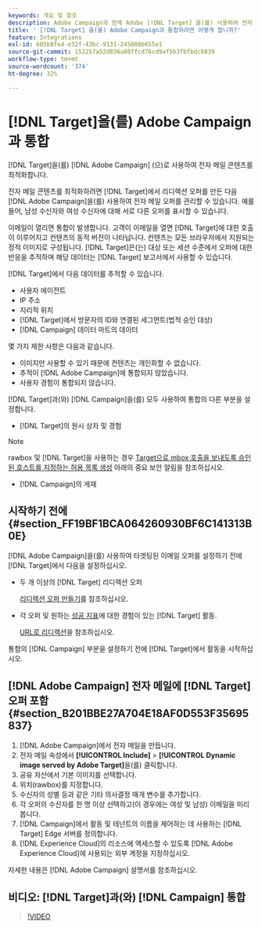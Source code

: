 ```yaml
---
keywords: 개요 및 참조
description: Adobe Campaign과 함께 Adobe [!DNL Target] 을(를) 사용하여 전자 메일 콘텐츠를 최적화하는 방법을 알아봅니다.
title: ' [!DNL Target] 을(를) Adobe Campaign과 통합하려면 어떻게 합니까?'
feature: Integrations
exl-id: 605b8fe4-e32f-43bc-9131-245008b655e1
source-git-commit: 152257a52d836a88ffcd76cd9af5b3fbfbdc0839
workflow-type: tm+mt
source-wordcount: '374'
ht-degree: 32%

---
```


# [!DNL Target]을(를) Adobe Campaign과 통합

[!DNL Target]을(를) [!DNL Adobe Campaign] (으)로 사용하여 전자 메일 콘텐츠를 최적화합니다.

전자 메일 콘텐츠를 최적화하려면 [!DNL Target]에서 리디렉션 오퍼를 만든 다음 [!DNL Adobe Campaign]을(를) 사용하여 전자 메일 오퍼를 관리할 수 있습니다. 예를 들어, 남성 수신자와 여성 수신자에 대해 서로 다른 오퍼를 표시할 수 있습니다.

이메일이 열리면 통합이 발생합니다. 고객이 이메일을 열면 [!DNL Target]에 대한 호출이 이루어지고 컨텐츠의 동적 버전이 나타납니다. 컨텐츠는 모든 브라우저에서 지원되는 정적 이미지로 구성됩니다. [!DNL Target]은(는) 대상 또는 세션 수준에서 오퍼에 대한 반응을 추적하며 해당 데이터는 [!DNL Target] 보고서에서 사용할 수 있습니다.

[!DNL Target]에서 다음 데이터를 추적할 수 있습니다.

* 사용자 에이전트
* IP 주소
* 지리적 위치
* [!DNL Target]에서 방문자의 ID와 연결된 세그먼트(법적 승인 대상)
* [!DNL Campaign] 데이터 마트의 데이터

몇 가지 제한 사항은 다음과 같습니다.

* 이미지만 사용할 수 있기 때문에 컨텐츠는 개인화할 수 없습니다.
* 추적이 [!DNL Adobe Campaign]에 통합되지 않았습니다.
* 사용자 경험이 통합되지 않습니다.

[!DNL Target]과(와) [!DNL Campaign]을(를) 모두 사용하여 통합의 다른 부분을 설정합니다.

* [!DNL Target]의 원시 상자 및 경험

>[!NOTE]
>
>rawbox 및 [!DNL Target]을 사용하는 경우 [Target으로 mbox 호출을 보내도록 승인된 호스트를 지정하는 허용 목록 생성](/help/main/administrating-target/hosts.md#allowlist) 아래의 중요 보안 알림을 참조하십시오.

* [!DNL Campaign]의 게재

## 시작하기 전에 {#section_FF19BF1BCA064260930BF6C141313B0E}

[!DNL Adobe Campaign]을(를) 사용하여 타겟팅된 이메일 오퍼를 설정하기 전에 [!DNL Target]에서 다음을 설정하십시오.

* 두 개 이상의 [!DNL Target] 리디렉션 오퍼

  [리디렉션 오퍼 만들기](/help/main/c-experiences/c-manage-content/offer-redirect.md)를 참조하십시오.

* 각 오퍼 및 원하는 [성공 지표](/help/main/c-activities/r-success-metrics/success-metrics.md)에 대한 경험이 있는 [!DNL Target] 활동.

  [URL로 리디렉션](/help/main/c-experiences/c-visual-experience-composer/redirect-offer.md)을 참조하십시오.

통합의 [!DNL Campaign] 부분을 설정하기 전에 [!DNL Target]에서 활동을 시작하십시오.

## [!DNL Adobe Campaign] 전자 메일에 [!DNL Target] 오퍼 포함 {#section_B201BBE27A704E18AF0D553F35695837}

1. [!DNL Adobe Campaign]에서 전자 메일을 만듭니다.
1. 전자 메일 속성에서 **[!UICONTROL Include]** > **[!UICONTROL Dynamic image served by Adobe Target]**&#x200B;을(를) 클릭합니다.
1. 공유 자산에서 기본 이미지를 선택합니다.
1. 위치(rawbox)를 지정합니다.
1. 수신자의 성별 등과 같은 기타 의사결정 매개 변수를 추가합니다.
1. 각 오퍼의 수신자를 한 명 이상 선택하고(이 경우에는 여성 및 남성) 이메일을 미리 봅니다.
1. [!DNL Campaign]에서 활동 및 테넌트의 이름을 제어하는 데 사용하는 [!DNL Target] Edge 서버를 정의합니다.
1. [!DNL Experience Cloud]의 리소스에 액세스할 수 있도록 [!DNL Adobe Experience Cloud]에 사용되는 외부 계정을 지정하십시오.

자세한 내용은 [!DNL Adobe Campaign] 설명서를 참조하십시오.

## 비디오: [!DNL Target]과(와) [!DNL Campaign] 통합

>[!VIDEO](https://video.tv.adobe.com/v/35149)
